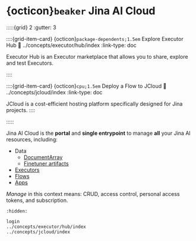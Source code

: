 # {octicon}`beaker` Jina AI Cloud



:::::{grid} 2
:gutter: 3


::::{grid-item-card} {octicon}`package-dependents;1.5em` Explore Executor Hub
:link: ../concepts/executor/hub/index
:link-type: doc


Executor Hub is an Executor marketplace that allows you to share, explore and test Executors.

::::


::::{grid-item-card} {octicon}`cpu;1.5em` Deploy a Flow to JCloud
:link: ../concepts/jcloud/index
:link-type: doc

JCloud is a cost-efficient hosting platform specifically designed for Jina projects.
::::


:::::


Jina AI Cloud is the **portal** and **single entrypoint** to manage **all** your Jina AI resources, including: 
- Data
  - [DocumentArray](https://docarray.jina.ai/fundamentals/documentarray/serialization/#from-to-cloud)
  - [Finetuner artifacts](https://finetuner.jina.ai/walkthrough/save-model/#save-artifact)
- [Executors](../concepts/executor/index.md)
- [Flows](../concepts/flow/index.md)
- [Apps](https://now.jina.ai)

_Manage_ in this context means: CRUD, access control, personal access tokens, and subscription.

```{toctree}
:hidden:

login
../concepts/executor/hub/index
../concepts/jcloud/index
```
